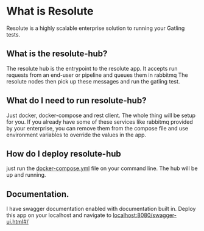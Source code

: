 # What is Resolute
Resolute is a highly scalable enterprise solution to running your Gatling tests.

## What is the resolute-hub?

The resolute hub is the entrypoint to the resolute app. It accepts run requests from an end-user or pipeline and queues them in rabbitmq
The resolute nodes then pick up these messages and run the gatling test.

## What do I need to run resolute-hub?
Just docker, docker-compose and rest client. The whole thing will be setup for you.
If you already have some of these services like rabbitmq provided by your enterprise,
you can remove them from the compose file and use environment variables to override the values in the app.

## How do I deploy resolute-hub
just run the [docker-compose.yml](docker-compose.yml) file on your command line. The hub will be up and running.

## Documentation.

I have swagger documentation enabled with documentation built in. Deploy this app on your localhost and navigate to
[localhost:8080/swagger-ui.html#/](http://localhost:8080/swagger-ui.html#/)
